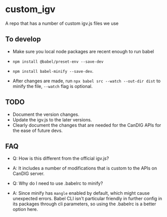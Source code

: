 # custom_igv
A repo that has a number of custom igv.js files we use

## To develop

* Make sure you local node packages are recent enough to run babel
* `npm install @babel/preset-env --save-dev` 
* `npm install babel-minify --save-dev`.

* After changes are made, run `npx babel src --watch --out-dir dist` to minify the file, `--watch` flag is optional.

## TODO

* Document the version changes.
* Update the igv.js to the later versions.
* Clearly document the changes that are needed for the CanDIG APIs for the ease of future devs.

## FAQ

* Q: How is this different from the official igv.js?
* A: It includes a number of modifications that is custom to the APIs on CanDIG server.

* Q: Why do I need to use .babelrc to minify?
* A: Since minify has `mangle` enabled by default, which might cause unexpected errors. Babel CLI isn't particular friendly in further config in its packages through cli parameters, so using the .babelrc is a better option here.
